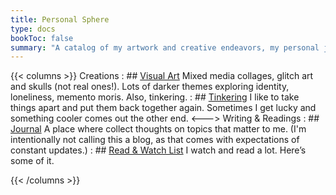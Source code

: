 ```yaml
---
title: Personal Sphere
type: docs
bookToc: false
summary: "A catalog of my artwork and creative endeavors, my personal journal, and other miscellaneous things I’ve enjoyed."
---
```



{{< columns >}}
Creations
: ## [Visual Art](art)
	Mixed media collages, glitch art and skulls (not real ones!). Lots of darker themes exploring identity, loneliness, memento moris. Also, tinkering.
: ## [Tinkering](tinkering)
	I like to take things apart and put them back together again. Sometimes I get lucky and something cooler comes out the other end.
<--->
Writing & Readings
: ## [Journal](journal)
	A place where collect thoughts on topics that matter to me. (I'm intentionally not calling this a blog, as that comes with expectations of constant updates.)
: ## [Read & Watch List](media)
	I watch and read a lot. Here’s some of it.

{{< /columns >}}